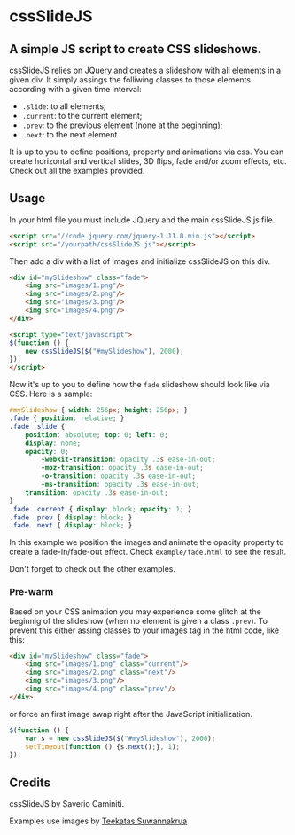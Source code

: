 # cssSlideJS

## A simple JS script to create CSS slideshows.

cssSlideJS relies on JQuery and creates a slideshow with all elements in a given div.
It simply assings the folliwing classes to those elements according with a given time interval:

* `.slide`: to all elements;
* `.current`: to the current element;
* `.prev`: to the previous element (none at the beginning);
* `.next`: to the next element.

It is up to you to define positions, property and animations via css. You can create horizontal and vertical slides, 3D flips, fade and/or zoom effects, etc. Check out all the examples provided.

## Usage

In your html file you must include JQuery and the main cssSlideJS.js file.
```html
<script src="//code.jquery.com/jquery-1.11.0.min.js"></script>
<script src="/yourpath/cssSlideJS.js"></script>
```
Then add a div with a list of images and initialize cssSlideJS on this div.
```html
<div id="mySlideshow" class="fade">
	<img src="images/1.png"/>
	<img src="images/2.png"/>
	<img src="images/3.png"/>
	<img src="images/4.png"/>
</div>

<script type="text/javascript">
$(function () {
	new cssSlideJS($("#mySlideshow"), 2000);
});
</script>
```

Now it's up to you to define how the `fade` slideshow should look like via CSS. Here is a sample:
```css
#mySlideshow { width: 256px; height: 256px; }
.fade { position: relative; }
.fade .slide {
	position: absolute; top: 0; left: 0;
	display: none;
	opacity: 0;
		-webkit-transition: opacity .3s ease-in-out;
		-moz-transition: opacity .3s ease-in-out;
		-o-transition: opacity .3s ease-in-out;
		-ms-transition: opacity .3s ease-in-out;
	transition: opacity .3s ease-in-out;
}
.fade .current { display: block; opacity: 1; }
.fade .prev { display: block; }
.fade .next { display: block; }
```
In this example we position the images and animate the opacity property to create a fade-in/fade-out effect. Check `example/fade.html` to see the result.

Don't forget to check out the other examples.

### Pre-warm
Based on your CSS animation you may experience some glitch at the beginnig of the slideshow (when no element is given a class `.prev`).
To prevent this either assing classes to your images tag in the html code, like this:
```html
<div id="mySlideshow" class="fade">
	<img src="images/1.png" class="current"/>
	<img src="images/2.png" class="next"/>
	<img src="images/3.png"/>
	<img src="images/4.png" class="prev"/>
</div>
```
or force an first image swap right after the JavaScript initialization.
```javascript
$(function () {
	var s = new cssSlideJS($("#mySlideshow"), 2000);
	setTimeout(function () {s.next();}, 1);
});
```


## Credits

cssSlideJS by Saverio Caminiti.

Examples use images by [Teekatas Suwannakrua](http://raindropmemory.deviantart.com/)